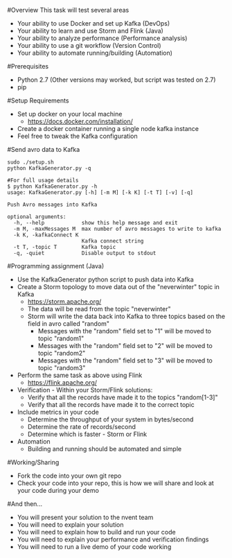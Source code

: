 #Overview
This task will test several areas
* Your ability to use Docker and set up Kafka (DevOps)
* Your ability to learn and use Storm and Flink (Java)
* Your ability to analyze performance (Performance analysis)
* Your ability to use a git workflow (Version Control)
* Your ability to automate running/building (Automation)

#Prerequisites
* Python 2.7 (Other versions may worked, but script was tested on 2.7)
* pip


#Setup Requirements
* Set up docker on your local machine
  * https://docs.docker.com/installation/
* Create a docker container running a single node kafka instance
* Feel free to tweak the Kafka configuration


#Send avro data to Kafka 
```
sudo ./setup.sh
python KafkaGenerator.py -q

#For full usage details
$ python KafkaGenerator.py -h
usage: KafkaGenerator.py [-h] [-m M] [-k K] [-t T] [-v] [-q]

Push Avro messages into Kafka

optional arguments:
  -h, --help            show this help message and exit
  -m M, -maxMessages M  max number of avro messages to write to kafka
  -k K, -kafkaConnect K
                        Kafka connect string
  -t T, -topic T        Kafka topic
  -q, -quiet            Disable output to stdout
```


#Programming assignment (Java)
* Use the KafkaGenerator python script to push data into Kafka
* Create a Storm topology to move data out of the "neverwinter" topic in Kafka
  * https://storm.apache.org/
  * The data will be read from the topic "neverwinter"
  * Storm will write the data back into Kafka to three topics based on the field in avro called "random"
    * Messages with the "random" field set to "1" will be moved to topic "random1"
    * Messages with the "random" field set to "2" will be moved to topic "random2"
    * Messages with the "random" field set to "3" will be moved to topic "random3"
* Perform the same task as above using Flink
  * https://flink.apache.org/
* Verification - Within your Storm/Flink solutions:
  * Verify that all the records have made it to the topics "random[1-3]"
  * Verify that all the records have made it to the correct topic
* Include metrics in your code
  * Determine the throughput of your system in bytes/second
  * Determine the rate of records/second
  * Determine which is faster - Storm or Flink
* Automation
  * Building and running should be automated and simple

#Working/Sharing
* Fork the code into your own git repo
* Check your code into your repo, this is how we will share and look at your code during your demo

#And then...
* You will present your solution to the nvent team
* You will need to explain your solution
* You will need to explain how to build and run your code
* You will need to explain your performance and verification findings
* You will need to run a live demo of your code working